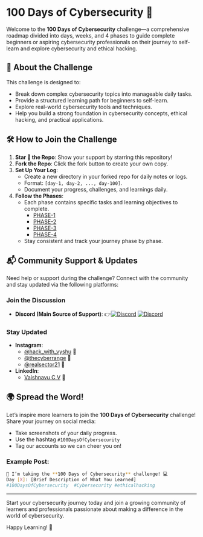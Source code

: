 # 100 Days of Cybersecurity 🚀

Welcome to the **100 Days of Cybersecurity** challenge—a comprehensive roadmap divided into days, weeks, and 4 phases to guide complete beginners or aspiring cybersecurity professionals on their journey to self-learn and explore cybersecurity and ethical hacking.

## 📖 About the Challenge

This challenge is designed to:
- Break down complex cybersecurity topics into manageable daily tasks.
- Provide a structured learning path for beginners to self-learn.
- Explore real-world cybersecurity tools and techniques.
- Help you build a strong foundation in cybersecurity concepts, ethical hacking, and practical applications.

## 🛠️ How to Join the Challenge

1. **Star 🌟 the Repo**: Show your support by starring this repository!
2. **Fork the Repo**: Click the fork button to create your own copy.
3. **Set Up Your Log**:
   - Create a new directory in your forked repo for daily notes or logs.
   - Format: `[day-1, day-2, ..., day-100]`.
   - Document your progress, challenges, and learnings daily.
4. **Follow the Phases**:
   - Each phase contains specific tasks and learning objectives to complete.
      - [PHASE-1](https://github.com/vaishnavucv/100-days-of-cybersecurity/tree/main/PHASE-1)
      - [PHASE-2](https://github.com/vaishnavucv/100-days-of-cybersecurity/tree/main/PHASE-2)
      - [PHASE-3](https://github.com/vaishnavucv/100-days-of-cybersecurity/tree/main/PHASE-3)
      - [PHASE-4](https://github.com/vaishnavucv/100-days-of-cybersecurity/tree/main/PHASE-4)
   - Stay consistent and track your journey phase by phase.

## 📬 Community Support & Updates

Need help or support during the challenge? Connect with the community and stay updated via the following platforms:

### Join the Discussion
- **Discord (Main Source of Support)**: 👉[![Discord](https://img.shields.io/badge/Discord-%235865F2.svg?style=for-the-badge&logo=discord&logoColor=white)](https://discord.gg/bFkdWjgCdF)
[![Discord](https://img.shields.io/discord/1171385981501456394)](https://discord.gg/bFkdWjgCdF)




### Stay Updated
- **Instagram**:
  - [@hack_with_vyshu](https://Instagram.com/hack_with_vyshu) 📸
  - [@thecyberrange](https://www.instagram.com/thecyberrange/) 📸
  - [@realsector21](https://www.instagram.com/realsector21/) 📸
- **LinkedIn**:
  - [Vaishnavu C V](https://www.linkedin.com/in/vaishnavucv/) 💼

## 🌍 Spread the Word!

Let’s inspire more learners to join the **100 Days of Cybersecurity** challenge! Share your journey on social media:
- Take screenshots of your daily progress.
- Use the hashtag `#100DaysOfCybersecurity`
- Tag our accounts so we can cheer you on!

### Example Post:
```bash
🚀 I’m taking the **100 Days of Cybersecurity** challenge! 💻  
Day [X]: [Brief Description of What You Learned]  
#100DaysOfCybersecurity  #Cybersecurity #ethicalhacking 
```
---

Start your cybersecurity journey today and join a growing community of learners and professionals passionate about making a difference in the world of cybersecurity.

Happy Learning! 🚀

